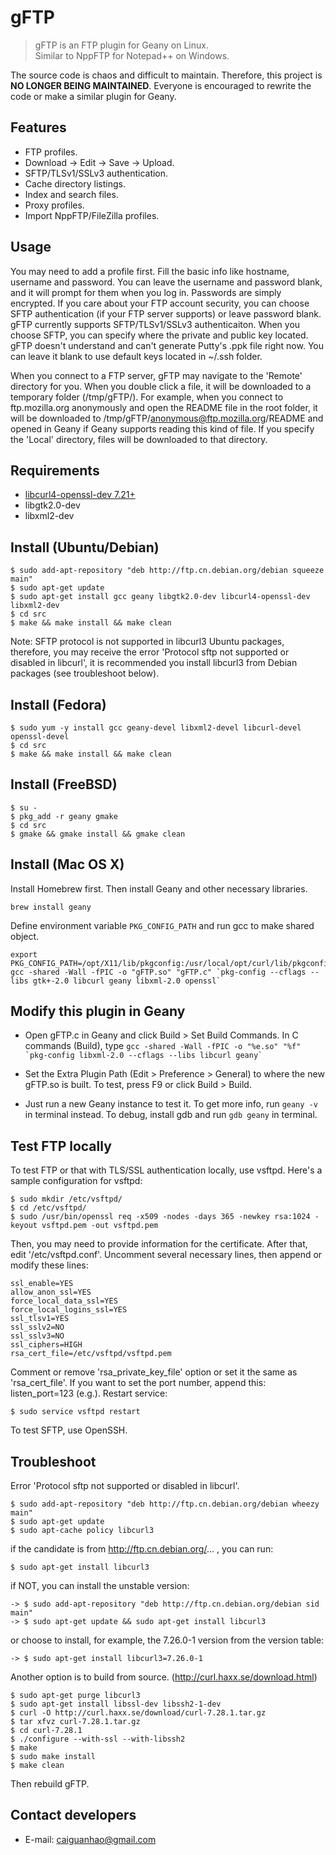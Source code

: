 gFTP
====

> gFTP is an FTP plugin for Geany on Linux.  
> Similar to NppFTP for Notepad++ on Windows.

The source code is chaos and difficult to maintain. Therefore, this project is **NO LONGER BEING MAINTAINED**. Everyone is encouraged to rewrite the code or make a similar plugin for Geany.


Features
--------
 * FTP profiles.
 * Download -> Edit -> Save -> Upload.
 * SFTP/TLSv1/SSLv3 authentication.
 * Cache directory listings.
 * Index and search files.
 * Proxy profiles.
 * Import NppFTP/FileZilla profiles.


Usage
-----
You may need to add a profile first. Fill the basic info like hostname, username and password. You can leave the username and password blank, and it will prompt for them when you log in. Passwords are simply encrypted. If you care about your FTP account security, you can choose SFTP authentication (if your FTP server supports) or leave password blank. gFTP currently supports SFTP/TLSv1/SSLv3 authenticaiton. When you choose SFTP, you can specify where the private and public key located. gFTP doesn't understand and can't generate Putty's .ppk file right now. You can leave it blank to use default keys located in ~/.ssh folder.

When you connect to a FTP server, gFTP may navigate to the 'Remote' directory for you. When you double click a file, it will be downloaded to a temporary folder (/tmp/gFTP/). For example, when you connect to ftp.mozilla.org anonymously and open the README file in the root folder, it will be downloaded to /tmp/gFTP/anonymous@ftp.mozilla.org/README and opened in Geany if Geany supports reading this kind of file. If you specify the 'Local' directory, files will be downloaded to that directory.


Requirements
------------
 * [libcurl4-openssl-dev 7.21+](http://curl.haxx.se/download.html)
 * libgtk2.0-dev
 * libxml2-dev


Install (Ubuntu/Debian)
-----------------------
    $ sudo add-apt-repository "deb http://ftp.cn.debian.org/debian squeeze main"
    $ sudo apt-get update
    $ sudo apt-get install gcc geany libgtk2.0-dev libcurl4-openssl-dev libxml2-dev
    $ cd src
    $ make && make install && make clean

Note: SFTP protocol is not supported in libcurl3 Ubuntu packages, therefore, you
may receive the error 'Protocol sftp not supported or disabled in libcurl', it is
recommended you install libcurl3 from Debian packages (see troubleshoot below).


Install (Fedora)
----------------
    $ sudo yum -y install gcc geany-devel libxml2-devel libcurl-devel openssl-devel
    $ cd src
    $ make && make install && make clean


Install (FreeBSD)
-----------------
    $ su -
    $ pkg_add -r geany gmake
    $ cd src
    $ gmake && gmake install && gmake clean


Install (Mac OS X)
------------------
Install Homebrew first. Then install Geany and other necessary libraries.

    brew install geany

Define environment variable ``PKG_CONFIG_PATH`` and run gcc to make shared object.

    export PKG_CONFIG_PATH=/opt/X11/lib/pkgconfig:/usr/local/opt/curl/lib/pkgconfig:/usr/local/Cellar/geany/1.22/lib/pkgconfig:/usr/local/opt/libxml2/lib/pkgconfig:/usr/local/opt/openssl/lib/pkgconfig
    gcc -shared -Wall -fPIC -o "gFTP.so" "gFTP.c" `pkg-config --cflags --libs gtk+-2.0 libcurl geany libxml-2.0 openssl`

Modify this plugin in Geany
---------------------------
 * Open gFTP.c in Geany and click Build > Set Build Commands.
   In C commands (Build), type 
``gcc -shared -Wall -fPIC -o "%e.so" "%f" `pkg-config libxml-2.0 --cflags --libs libcurl geany` ``
   
 * Set the Extra Plugin Path (Edit > Preference > General) to where the new gFTP.so is built. To test, press F9 or click Build > Build.
   
 * Just run a new Geany instance to test it. To get more info, run ``geany -v`` in terminal instead. To debug, install gdb and run ``gdb geany`` in terminal.


Test FTP locally
----------------
To test FTP or that with TLS/SSL authentication locally, use vsftpd. Here's a sample configuration for vsftpd:

    $ sudo mkdir /etc/vsftpd/
    $ cd /etc/vsftpd/
    $ sudo /usr/bin/openssl req -x509 -nodes -days 365 -newkey rsa:1024 -keyout vsftpd.pem -out vsftpd.pem

Then, you may need to provide information for the certificate. After that, edit '/etc/vsftpd.conf'. Uncomment several necessary lines, then append or modify these lines:

    ssl_enable=YES
    allow_anon_ssl=YES
    force_local_data_ssl=YES
    force_local_logins_ssl=YES
    ssl_tlsv1=YES
    ssl_sslv2=NO
    ssl_sslv3=NO
    ssl_ciphers=HIGH
    rsa_cert_file=/etc/vsftpd/vsftpd.pem

Comment or remove 'rsa_private_key_file' option or set it the same as 'rsa_cert_file'. If you want to set the port number, append this: listen_port=123 (e.g.). Restart service:

    $ sudo service vsftpd restart
   
To test SFTP, use OpenSSH.


Troubleshoot
------------
Error 'Protocol sftp not supported or disabled in libcurl'.

    $ sudo add-apt-repository "deb http://ftp.cn.debian.org/debian wheezy main"
    $ sudo apt-get update
    $ sudo apt-cache policy libcurl3

if the candidate is from http://ftp.cn.debian.org/... , you can run:

    $ sudo apt-get install libcurl3

if NOT, you can install the unstable version:

    -> $ sudo add-apt-repository "deb http://ftp.cn.debian.org/debian sid main"
    -> $ sudo apt-get update && sudo apt-get install libcurl3

or choose to install, for example, the 7.26.0-1 version from the version table:

    -> $ sudo apt-get install libcurl3=7.26.0-1

Another option is to build from source. (http://curl.haxx.se/download.html)

    $ sudo apt-get purge libcurl3
    $ sudo apt-get install libssl-dev libssh2-1-dev
    $ curl -O http://curl.haxx.se/download/curl-7.28.1.tar.gz
    $ tar xfvz curl-7.28.1.tar.gz
    $ cd curl-7.28.1
    $ ./configure --with-ssl --with-libssh2
    $ make
    $ sudo make install
    $ make clean

Then rebuild gFTP.


Contact developers
------------------
 * E-mail: caiguanhao@gmail.com
